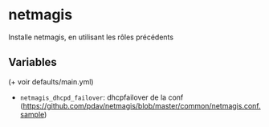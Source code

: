 # netmagis

Installe netmagis, en utilisant les rôles précédents

## Variables

(+ voir defaults/main.yml)

* `netmagis_dhcpd_failover`: dhcpfailover de la conf (https://github.com/pdav/netmagis/blob/master/common/netmagis.conf.sample)

